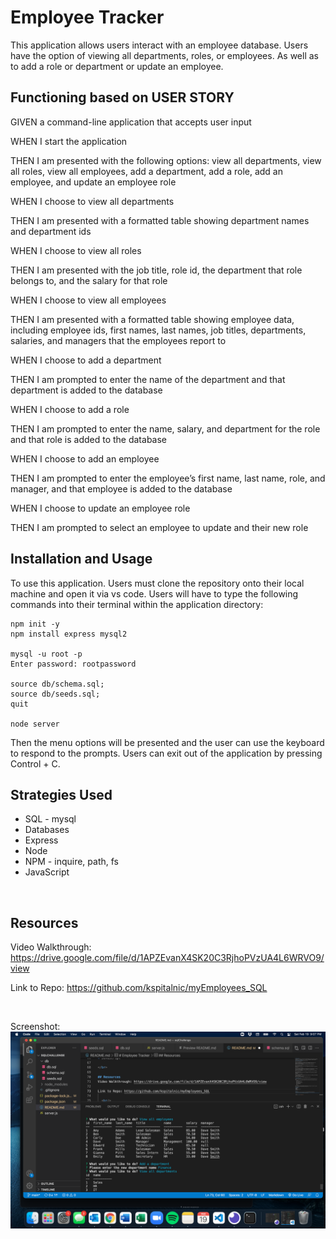 # Employee Tracker

This application allows users interact with an employee database. Users have the option of viewing all departments, roles, or employees. As well as to add a role or department or update an employee. 

## Functioning based on USER STORY
GIVEN a command-line application that accepts user input

WHEN I start the application

THEN I am presented with the following options: view all departments, view all roles, view all employees, add a department, add a role, add an employee, and update an employee role

WHEN I choose to view all departments

THEN I am presented with a formatted table showing department names and department ids

WHEN I choose to view all roles

THEN I am presented with the job title, role id, the department that role belongs to, and the salary for that role

WHEN I choose to view all employees

THEN I am presented with a formatted table showing employee data, including employee ids, first names, last names, job titles, departments, salaries, and managers that the employees report to

WHEN I choose to add a department

THEN I am prompted to enter the name of the department and that department is added to the database

WHEN I choose to add a role

THEN I am prompted to enter the name, salary, and department for the role and that role is added to the database

WHEN I choose to add an employee

THEN I am prompted to enter the employee’s first name, last name, role, and manager, and that employee is added to the database

WHEN I choose to update an employee role

THEN I am prompted to select an employee to update and their new role 

## Installation and Usage 

To use this application. Users must clone the repository onto their local machine and open it via vs code. 
Users will have to type the following commands into their terminal within the application directory: 

    npm init -y
    npm install express mysql2

    mysql -u root -p 
    Enter password: rootpassword

    source db/schema.sql;
    source db/seeds.sql;
    quit 

    node server

Then the menu options will be presented and the user can use the keyboard to respond to the prompts. 
Users can exit out of the application by pressing Control + C. 

## Strategies Used 
* SQL - mysql
* Databases 
* Express
* Node
* NPM - inquire, path, fs
* JavaScript

</br>

## Resources
Video Walkthrough: https://drive.google.com/file/d/1APZEvanX4SK20C3RjhoPVzUA4L6WRVO9/view

Link to Repo: https://github.com/kspitalnic/myEmployees_SQL

  <br/>

Screenshot: <img src='screenshot.png'>
